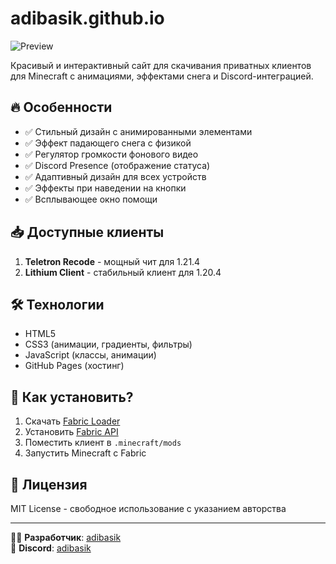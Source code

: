 # adibasik.github.io

![Preview](https://i.imgur.com/your-preview-image.png)

Красивый и интерактивный сайт для скачивания приватных клиентов для Minecraft с анимациями, эффектами снега и Discord-интеграцией.

## 🔥 Особенности
- ✅ Стильный дизайн с анимированными элементами
- ✅ Эффект падающего снега с физикой
- ✅ Регулятор громкости фонового видео
- ✅ Discord Presence (отображение статуса)
- ✅ Адаптивный дизайн для всех устройств
- ✅ Эффекты при наведении на кнопки
- ✅ Всплывающее окно помощи

## 📥 Доступные клиенты
1. **Teletron Recode** - мощный чит для 1.21.4
2. **Lithium Client** - стабильный клиент для 1.20.4

## 🛠 Технологии
- HTML5
- CSS3 (анимации, градиенты, фильтры)
- JavaScript (классы, анимации)
- GitHub Pages (хостинг)

## 🚀 Как установить?
1. Скачать [Fabric Loader](https://fabricmc.net/use/)
2. Установить [Fabric API](https://www.curseforge.com/minecraft/mc-mods/fabric-api)
3. Поместить клиент в `.minecraft/mods`
4. Запустить Minecraft с Fabric

## 📜 Лицензия
MIT License - свободное использование с указанием авторства

---

👨‍💻 **Разработчик**: [adibasik](https://github.com/adibasik)  
💬 **Discord**: [adibasik](https://discord.com/users/775457932019892237)
